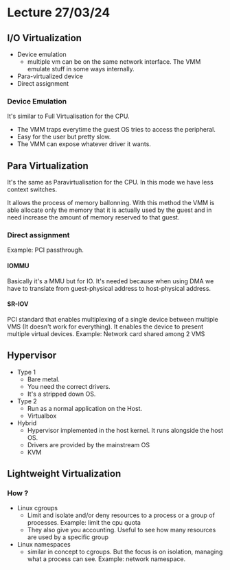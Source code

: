# Lecture 27/03/24

## I/O Virtualization

- Device emulation
  - multiple vm can be on the same network interface. The VMM emulate stuff in some ways internally.
- Para-virtualized device
- Direct assignment

### Device Emulation

It's similar to Full Virtualisation for the CPU.
- The VMM traps everytime the guest OS tries to access the peripheral.
- Easy for the user but pretty slow.
- The VMM can expose whatever driver it wants.

## Para Virtualization

It's the same as Paravirtualisation for the CPU. In this mode we have less context switches.

It allows the process of memory ballonning. With this method the VMM is able allocate only the memory that it is actually used by the guest and in need increase the amount of memory reserved to that guest.

### Direct assignment

Example: PCI passthrough.

#### IOMMU

Basically it's a MMU but for IO.
It's needed because when using DMA we have to translate from guest-physical address to host-physical address.

#### SR-IOV

PCI standard that enables multiplexing of a single device between multiple VMS (It doesn't work for everything).
It enables the device to present multiple virtual devices.
Example: Network card shared among 2 VMS

## Hypervisor

- Type 1
  - Bare metal.
  - You need the correct drivers.
  - It's a stripped down OS.
- Type 2
  - Run as a normal application on the Host.
  - Virtualbox
- Hybrid
  - Hypervisor implemented in the host kernel. It runs alongside the host OS.
  - Drivers are provided by the mainstream OS
  - KVM

## Lightweight Virtualization

### How ?

- Linux cgroups
  - Limit and isolate and/or deny resources to a process or a group of processes. Example: limit the cpu quota
  - They also give you accounting. Useful to see how many resources are used by a specific group
- Linux namespaces
  - similar in concept to cgroups.
  But the focus is on isolation, managing what a process can see.
  Example: network namespace.